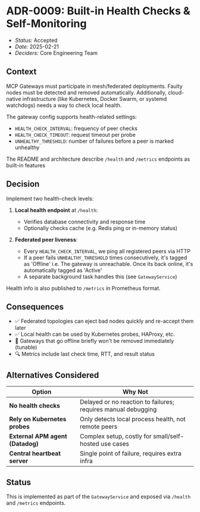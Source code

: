 # ADR-0009: Built-in Health Checks & Self-Monitoring

- *Status:* Accepted
- *Date:* 2025-02-21
- *Deciders:* Core Engineering Team

## Context

MCP Gateways must participate in mesh/federated deployments. Faulty nodes must be detected and removed automatically.
Additionally, cloud-native infrastructure (like Kubernetes, Docker Swarm, or systemd watchdogs) needs a way to check local health.

The gateway config supports health-related settings:

- `HEALTH_CHECK_INTERVAL`: frequency of peer checks
- `HEALTH_CHECK_TIMEOUT`: request timeout per probe
- `UNHEALTHY_THRESHOLD`: number of failures before a peer is marked unhealthy

The README and architecture describe `/health` and `/metrics` endpoints as built-in features

## Decision

Implement two health-check levels:

1. **Local health endpoint** at `/health`:
   - Verifies database connectivity and response time
   - Optionally checks cache (e.g. Redis ping or in-memory status)

2. **Federated peer liveness**:
   - Every `HEALTH_CHECK_INTERVAL`, we ping all registered peers via HTTP
   - If a peer fails `UNHEALTHY_THRESHOLD` times consecutively, it's tagged as 'Offline' i.e. The gateway is unreachable. Once its back online, it's automatically tagged as 'Active'
   - A separate background task handles this (see `GatewayService`)

Health info is also published to `/metrics` in Prometheus format.

## Consequences

- ✅ Federated topologies can eject bad nodes quickly and re-accept them later
- ✅ Local health can be used by Kubernetes probes, HAProxy, etc.
- 🔄 Gateways that go offline briefly won't be removed immediately (tunable)
- 🔍 Metrics include last check time, RTT, and result status

## Alternatives Considered

| Option                         | Why Not                                                                 |
|--------------------------------|--------------------------------------------------------------------------|
| **No health checks**           | Delayed or no reaction to failures; requires manual debugging            |
| **Rely on Kubernetes probes**  | Only detects local process health, not remote peers                     |
| **External APM agent (Datadog)** | Complex setup, costly for small/self-hosted use cases                  |
| **Central heartbeat server**   | Single point of failure, requires extra infra                           |

## Status

This is implemented as part of the `GatewayService` and exposed via `/health` and `/metrics` endpoints.
